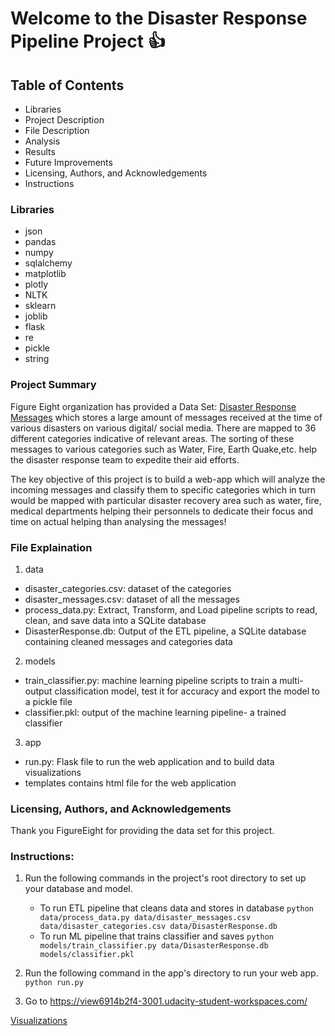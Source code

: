 # Welcome to the Disaster Response Pipeline Project :+1:

## Table of Contents
- Libraries
- Project Description
- File Description
- Analysis
- Results
- Future Improvements
- Licensing, Authors, and Acknowledgements
- Instructions

### Libraries
- json
- pandas
- numpy
- sqlalchemy
- matplotlib
- plotly
- NLTK
- sklearn
- joblib
- flask
- re
- pickle
- string

### Project Summary
Figure Eight organization has provided a Data Set: [Disaster Response Messages](https://www.figure-eight.com/dataset/combined-disaster-response-data/) which stores a large amount of messages received at the time of various disasters on various digital/ social media. There are mapped to 36 different categories indicative of relevant areas. The sorting of these messages to various categories such as Water, Fire, Earth Quake,etc. help the disaster response team to expedite their aid efforts.

The key objective of this project is to build a web-app which will analyze the incoming messages and classify them to specific categories which in turn would be mapped with particular disaster recovery area such as water, fire, medical departments helping their personnels to dedicate their focus and time on actual helping than analysing the messages! 

### File Explaination
1. data
- disaster_categories.csv: dataset of the categories
- disaster_messages.csv: dataset of all the messages
- process_data.py: Extract, Transform, and Load pipeline scripts to read, clean, and save data into a SQLite database
- DisasterResponse.db: Output of the ETL pipeline, a SQLite database containing cleaned messages and categories data
2. models
- train_classifier.py: machine learning pipeline scripts to train a multi-output classification model, test it for accuracy and export the model to a pickle file
- classifier.pkl: output of the machine learning pipeline-  a trained classifier
3. app
- run.py: Flask file to run the web application and to build data visualizations
- templates contains html file for the web application

### Licensing, Authors, and Acknowledgements
Thank you FigureEight for providing the data set for this project.

### Instructions:
1. Run the following commands in the project's root directory to set up your database and model.

    - To run ETL pipeline that cleans data and stores in database
        `python data/process_data.py data/disaster_messages.csv data/disaster_categories.csv data/DisasterResponse.db`
    - To run ML pipeline that trains classifier and saves
        `python models/train_classifier.py data/DisasterResponse.db models/classifier.pkl`

2. Run the following command in the app's directory to run your web app.
    `python run.py`

3. Go to https://view6914b2f4-3001.udacity-student-workspaces.com/

[Visualizations](blob/master/Screenshots/Category%20Plot.png)

